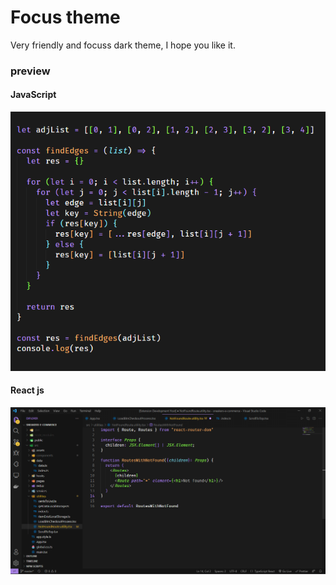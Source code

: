 # Focus theme

Very friendly and focuss dark theme, I hope you like it.

### preview

#### JavaScript

![exampleJS](images/exampleJS.png)

#### React js

![exampleREACT](images/exampleREACT.png)
